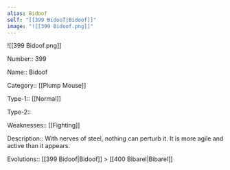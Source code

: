 ```yaml
---
alias: Bidoof
self: "[[399 Bidoof|Bidoof]]"
image: "![[399 Bidoof.png]]"
---
```


![[399 Bidoof.png]]


Number:: 399

Name:: Bidoof

Category:: [[Plump Mouse]]

Type-1:: [[Normal]]

Type-2:: 

Weaknesses:: [[Fighting]]

Description:: With nerves of steel, nothing can perturb it. It is more agile and active than it appears.

Evolutions:: [[399 Bidoof|Bidoof]] > [[400 Bibarel|Bibarel]]